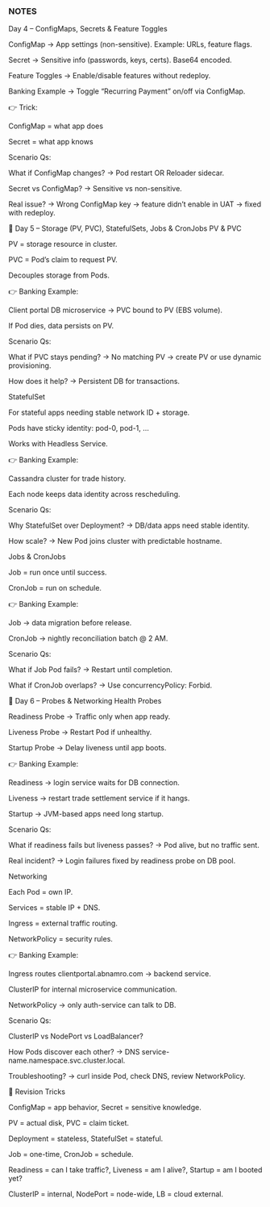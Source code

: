 ### NOTES ###


Day 4 – ConfigMaps, Secrets & Feature Toggles

ConfigMap → App settings (non-sensitive). Example: URLs, feature flags.

Secret → Sensitive info (passwords, keys, certs). Base64 encoded.

Feature Toggles → Enable/disable features without redeploy.

Banking Example → Toggle “Recurring Payment” on/off via ConfigMap.

👉 Trick:

ConfigMap = what app does

Secret = what app knows

Scenario Qs:

What if ConfigMap changes? → Pod restart OR Reloader sidecar.

Secret vs ConfigMap? → Sensitive vs non-sensitive.

Real issue? → Wrong ConfigMap key → feature didn’t enable in UAT → fixed with redeploy.

🔹 Day 5 – Storage (PV, PVC), StatefulSets, Jobs & CronJobs
PV & PVC

PV = storage resource in cluster.

PVC = Pod’s claim to request PV.

Decouples storage from Pods.

👉 Banking Example:

Client portal DB microservice → PVC bound to PV (EBS volume).

If Pod dies, data persists on PV.

Scenario Qs:

What if PVC stays pending? → No matching PV → create PV or use dynamic provisioning.

How does it help? → Persistent DB for transactions.

StatefulSet

For stateful apps needing stable network ID + storage.

Pods have sticky identity: pod-0, pod-1, …

Works with Headless Service.

👉 Banking Example:

Cassandra cluster for trade history.

Each node keeps data identity across rescheduling.

Scenario Qs:

Why StatefulSet over Deployment? → DB/data apps need stable identity.

How scale? → New Pod joins cluster with predictable hostname.

Jobs & CronJobs

Job = run once until success.

CronJob = run on schedule.

👉 Banking Example:

Job → data migration before release.

CronJob → nightly reconciliation batch @ 2 AM.

Scenario Qs:

What if Job Pod fails? → Restart until completion.

What if CronJob overlaps? → Use concurrencyPolicy: Forbid.

🔹 Day 6 – Probes & Networking
Health Probes

Readiness Probe → Traffic only when app ready.

Liveness Probe → Restart Pod if unhealthy.

Startup Probe → Delay liveness until app boots.

👉 Banking Example:

Readiness → login service waits for DB connection.

Liveness → restart trade settlement service if it hangs.

Startup → JVM-based apps need long startup.

Scenario Qs:

What if readiness fails but liveness passes? → Pod alive, but no traffic sent.

Real incident? → Login failures fixed by readiness probe on DB pool.

Networking

Each Pod = own IP.

Services = stable IP + DNS.

Ingress = external traffic routing.

NetworkPolicy = security rules.

👉 Banking Example:

Ingress routes clientportal.abnamro.com → backend service.

ClusterIP for internal microservice communication.

NetworkPolicy → only auth-service can talk to DB.

Scenario Qs:

ClusterIP vs NodePort vs LoadBalancer?

How Pods discover each other? → DNS service-name.namespace.svc.cluster.local.

Troubleshooting? → curl inside Pod, check DNS, review NetworkPolicy.

🧠 Revision Tricks

ConfigMap = app behavior, Secret = sensitive knowledge.

PV = actual disk, PVC = claim ticket.

Deployment = stateless, StatefulSet = stateful.

Job = one-time, CronJob = schedule.

Readiness = can I take traffic?, Liveness = am I alive?, Startup = am I booted yet?

ClusterIP = internal, NodePort = node-wide, LB = cloud external.
